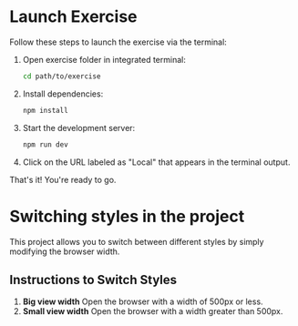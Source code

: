 # Launch Exercise

Follow these steps to launch the exercise via the terminal:

1. Open exercise folder in integrated terminal:

   ```bash
   cd path/to/exercise
   ```

2. Install dependencies:

   ```bash
   npm install
   ```

3. Start the development server:

   ```bash
   npm run dev
   ```

4. Click on the URL labeled as "Local" that appears in the terminal output.

That's it! You're ready to go.

# Switching styles in the project

This project allows you to switch between different styles by simply modifying the browser width.

## Instructions to Switch Styles

1. **Big view width**
   Open the browser with a width of 500px or less.
2. **Small view width**
   Open the browser with a width greater than 500px.
